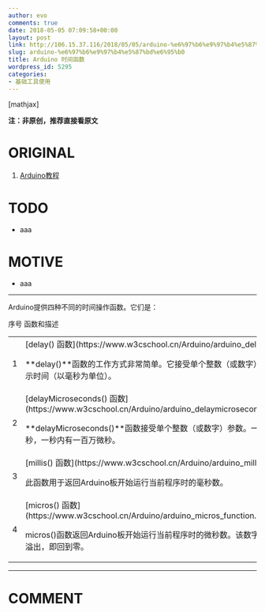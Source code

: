 ```yaml
---
author: evo
comments: true
date: 2018-05-05 07:09:58+00:00
layout: post
link: http://106.15.37.116/2018/05/05/arduino-%e6%97%b6%e9%97%b4%e5%87%bd%e6%95%b0/
slug: arduino-%e6%97%b6%e9%97%b4%e5%87%bd%e6%95%b0
title: Arduino 时间函数
wordpress_id: 5295
categories:
- 基础工具使用
---
```


<!-- more -->

[mathjax]

**注：非原创，推荐直接看原文**


# ORIGINAL





 	
  1. [Arduino教程](https://www.w3cschool.cn/arduino/)




# TODO





 	
  * aaa




# MOTIVE





 	
  * aaa





* * *



Arduino提供四种不同的时间操作函数。它们是：
<table class="table table-bordered       " >
<tbody >
<tr >
序号
函数和描述
</tr>
<tr >

<td >1
</td>

<td >[delay() 函数](https://www.w3cschool.cn/Arduino/arduino_delay_function.html)

**delay()**函数的工作方式非常简单。它接受单个整数（或数字）参数。此数字表示时间（以毫秒为单位）。
</td>
</tr>
<tr >

<td >2
</td>

<td >[delayMicroseconds() 函数](https://www.w3cschool.cn/Arduino/arduino_delaymicroseconds_function.html)

**delayMicroseconds()**函数接受单个整数（或数字）参数。一毫秒内有一千微秒，一秒内有一百万微秒。
</td>
</tr>
<tr >

<td >3
</td>

<td >[millis() 函数](https://www.w3cschool.cn/Arduino/arduino_millis_function.html)

此函数用于返回Arduino板开始运行当前程序时的毫秒数。
</td>
</tr>
<tr >

<td >4
</td>

<td >[micros() 函数](https://www.w3cschool.cn/Arduino/arduino_micros_function.html)

micros()函数返回Arduino板开始运行当前程序时的微秒数。该数字在大约70分钟后溢出，即回到零。
</td>
</tr>
</tbody>
</table>






















* * *





# COMMENT



